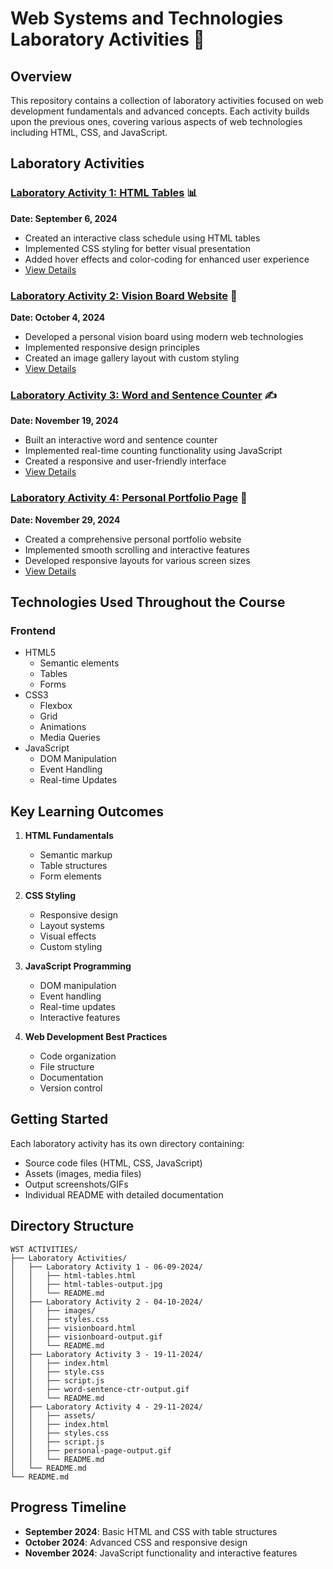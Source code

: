 # Web Systems and Technologies Laboratory Activities 🚀

## Overview
This repository contains a collection of laboratory activities focused on web development fundamentals and advanced concepts. Each activity builds upon the previous ones, covering various aspects of web technologies including HTML, CSS, and JavaScript.

## Laboratory Activities

### [Laboratory Activity 1: HTML Tables](./Laboratory%20Activities/Laboratory%20Activity%201%20-%2006-09-2024/) 📊
**Date: September 6, 2024**
- Created an interactive class schedule using HTML tables
- Implemented CSS styling for better visual presentation
- Added hover effects and color-coding for enhanced user experience
- [View Details](./Laboratory%20Activities/Laboratory%20Activity%201%20-%2006-09-2024/README.md)

### [Laboratory Activity 2: Vision Board Website](./Laboratory%20Activities/Laboratory%20Activity%201%20-%2006-09-2024/) 🎯
**Date: October 4, 2024**
- Developed a personal vision board using modern web technologies
- Implemented responsive design principles
- Created an image gallery layout with custom styling
- [View Details](./Laboratory%20Activities/Laboratory%20Activity%202%20-%2004-10-2024/README.md)

### [Laboratory Activity 3: Word and Sentence Counter](./Laboratory%20Activities/Laboratory%20Activity%203%20-%2019-11-2024/) ✍️
**Date: November 19, 2024**
- Built an interactive word and sentence counter
- Implemented real-time counting functionality using JavaScript
- Created a responsive and user-friendly interface
- [View Details](./Laboratory%20Activities/Laboratory%20Activity%203%20-%2019-11-2024/README.md)

### [Laboratory Activity 4: Personal Portfolio Page](./Laboratory%20Activities/Laboratory%20Activity%204%20-%2029-11-2024/) 🌟
**Date: November 29, 2024**
- Created a comprehensive personal portfolio website
- Implemented smooth scrolling and interactive features
- Developed responsive layouts for various screen sizes
- [View Details](./Laboratory%20Activities/Laboratory%20Activity%204%20-%2029-11-2024/README.md)

## Technologies Used Throughout the Course

### Frontend
- HTML5
  - Semantic elements
  - Tables
  - Forms
- CSS3
  - Flexbox
  - Grid
  - Animations
  - Media Queries
- JavaScript
  - DOM Manipulation
  - Event Handling
  - Real-time Updates

## Key Learning Outcomes
1. **HTML Fundamentals**
   - Semantic markup
   - Table structures
   - Form elements

2. **CSS Styling**
   - Responsive design
   - Layout systems
   - Visual effects
   - Custom styling

3. **JavaScript Programming**
   - DOM manipulation
   - Event handling
   - Real-time updates
   - Interactive features

4. **Web Development Best Practices**
   - Code organization
   - File structure
   - Documentation
   - Version control

## Getting Started
Each laboratory activity has its own directory containing:
- Source code files (HTML, CSS, JavaScript)
- Assets (images, media files)
- Output screenshots/GIFs
- Individual README with detailed documentation

## Directory Structure
```
WST ACTIVITIES/
├── Laboratory Activities/
│   ├── Laboratory Activity 1 - 06-09-2024/
│   │   ├── html-tables.html
│   │   ├── html-tables-output.jpg
│   │   └── README.md
│   ├── Laboratory Activity 2 - 04-10-2024/
│   │   ├── images/
│   │   ├── styles.css
│   │   ├── visionboard.html
│   │   ├── visionboard-output.gif
│   │   └── README.md
│   ├── Laboratory Activity 3 - 19-11-2024/
│   │   ├── index.html
│   │   ├── style.css
│   │   ├── script.js
│   │   ├── word-sentence-ctr-output.gif
│   │   └── README.md
│   ├── Laboratory Activity 4 - 29-11-2024/
│   │   ├── assets/
│   │   ├── index.html
│   │   ├── styles.css
│   │   ├── script.js
│   │   ├── personal-page-output.gif
│   │   └── README.md
│   └── README.md
└── README.md
```

## Progress Timeline
- **September 2024**: Basic HTML and CSS with table structures
- **October 2024**: Advanced CSS and responsive design
- **November 2024**: JavaScript functionality and interactive features
